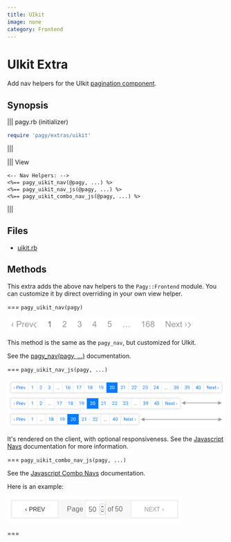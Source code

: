 ```yaml
---
title: UIkit
image: none
category: Frontend
---
```


# UIkit Extra

Add nav helpers for the UIkit [pagination component](https://getuikit.com/docs/pagination).

## Synopsis


||| pagy.rb (initializer)
```ruby
require 'pagy/extras/uikit'
```
|||

||| View
```erb
<-- Nav Helpers: -->
<%== pagy_uikit_nav(@pagy, ...) %>
<%== pagy_uikit_nav_js(@pagy, ...) %>
<%== pagy_uikit_combo_nav_js(@pagy, ...) %>
```
|||

## Files

- [uikit.rb](https://github.com/ddnexus/pagy/blob/master/lib/pagy/extras/uikit.rb)

## Methods

This extra adds the above nav helpers to the `Pagy::Frontend` module. You can customize it by direct overriding in your own view helper.

=== `pagy_uikit_nav(pagy)`

![uikit_nav](/docs/assets/images/uikit_nav.png)

This method is the same as the `pagy_nav`, but customized for UIkit.

See the [pagy_nav(pagy, ...)](/docs/api/frontend.md#pagy-nav-pagy) documentation.

=== `pagy_uikit_nav_js(pagy, ...)`

![Warning: Bootstrap style shown above as a representative example - the responsive `pagy_uikit_nav_js` looks like the `pagy_uikit_nav` helper.](/docs/assets/images/bootstrap_nav_js.png)

It's rendered on the client, with optional responsiveness. See the [Javascript Navs](/docs/api/javascript/navs.md) documentation for more information.

=== `pagy_uikit_combo_nav_js(pagy, ...)`

See the [Javascript Combo Navs](/docs/api/javascript/combo-navs.md) documentation.

Here is an example:

![uikit_combo_nav_js](/docs/assets/images/uikit_combo_nav_js.png)

===
